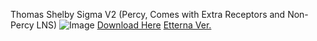 Thomas Shelby Sigma V2 (Percy, Comes with Extra Receptors and Non-Percy LNS)
![Image](https://github.com/user-attachments/assets/7e042b4b-8d40-4e95-9a71-11a6c083fe14)
<a href="https://www.mediafire.com/file/tcnd9o4o746ba7r/-_%2523_Thomas_Shelby_Sigma_V2.osk/file">Download Here</a>
<a href="https://www.mediafire.com/file/2eotknikh5lp194/ThomasShelbySigmaV2.zip/file">Etterna Ver.</a>
